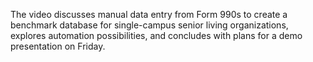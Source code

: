 The video discusses manual data entry from Form 990s to create a benchmark database for single-campus senior living organizations, explores automation possibilities, and concludes with plans for a demo presentation on Friday.